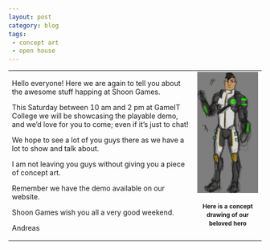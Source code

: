 ```yaml
---
layout: post
category: blog
tags:
 - concept art
 - open house
---
```

<table>
    <tr>
        <td valign="top">
            <p>Hello everyone! Here we are again to tell you about the awesome stuff happing at Shoon Games.</p>
            <p>This Saturday between 10 am and 2 pm at GameIT College we will be showcasing the playable demo, and we’d love for you to come; even if it’s just to chat!</p>
            <p>We hope to see a lot of you guys there as we have a lot to show and talk about.</p>
            <p>I am not leaving you guys without giving you a piece of concept art.</p>
            <p>Remember we have the demo available on our website.</p>
            <p>Shoon Games wish you all a very good weekend.</p>
            <p>Andreas</p>
        </td>
        <td style="text-align:center;font-weight:bold;float:right">
            <img src="/images/posts/concept_mainCharacter.jpg" />
            <p><small>Here is a concept drawing of our beloved hero</small></p>
        </td>
    </tr>
</table>